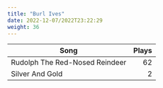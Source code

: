```yaml
---
title: "Burl Ives"
date: 2022-12-07/2022T23:22:29
weight: 36
---
```




 Song | Plays 
----- | -----:
Rudolph The Red-Nosed Reindeer | 62
Silver And Gold | 2
